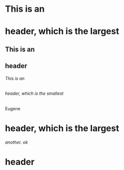 # This is an <h1> header, which is the largest
## This is an <h2> header
###### This is an <h6> header, which is the smallest

Eugene

<h1> header, which is the largest
  
<h6> another. ok
  
  # header
